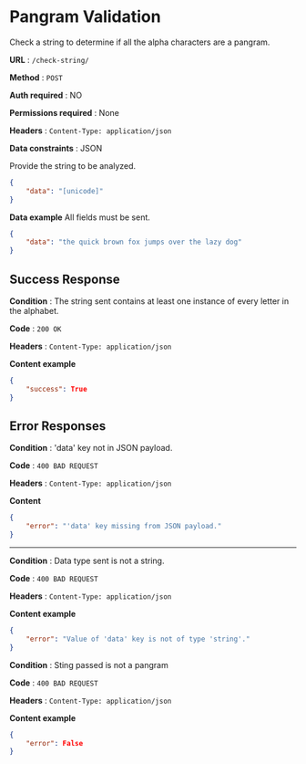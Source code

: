 # Pangram Validation

Check a string to determine if all the alpha characters are a pangram.

**URL** : `/check-string/`

**Method** : `POST`

**Auth required** : NO

**Permissions required** : None

**Headers** : `Content-Type: application/json`

**Data constraints** : JSON

Provide the string to be analyzed.

```json
{
    "data": "[unicode]"
}
```

**Data example** All fields must be sent.

```json
{
    "data": "the quick brown fox jumps over the lazy dog"
}
```

## Success Response

**Condition** : The string sent contains at least one instance of every letter in the alphabet.

**Code** : `200 OK`

**Headers** : `Content-Type: application/json`

**Content example**

```json
{
    "success": True
}
```

## Error Responses

**Condition** : 'data' key not in JSON payload.

**Code** : `400 BAD REQUEST`

**Headers** : `Content-Type: application/json`

**Content**

```json
{
    "error": "'data' key missing from JSON payload."
}
```

***

**Condition** : Data type sent is not a string.

**Code** : `400 BAD REQUEST`

**Headers** : `Content-Type: application/json`

**Content example**

```json
{
    "error": "Value of 'data' key is not of type 'string'."
}
```

**Condition** : Sting passed is not a pangram

**Code** : `400 BAD REQUEST`

**Headers** : `Content-Type: application/json`

**Content example**

```json
{
    "error": False
}
```
